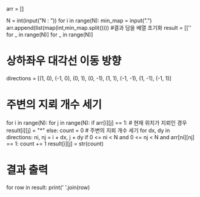 arr = []

N = int(input("N : "))
for i in range(N):
    min_map = input(".")
    arr.append(list(map(int,min_map.split())))
#결과 담을 배열 초기화
result = [['' for _ in range(N)] for _ in range(N)]


# 상하좌우 대각선 이동 방향
directions = [(1, 0), (-1, 0), (0, 1), (0, -1), (1, 1), (-1, -1), (1, -1), (-1, 1)]

# 주변의 지뢰 개수 세기
for i in range(N):
    for j in range(N):
        if arr[i][j] == 1:  # 현재 위치가 지뢰인 경우
            result[i][j] = "*"
        else:
            count = 0
            # 주변의 지뢰 개수 세기
            for dx, dy in directions:
                ni, nj = i + dx, j + dy
                if 0 <= ni < N and 0 <= nj < N and arr[ni][nj] == 1:
                    count += 1
            result[i][j] = str(count)

# 결과 출력
for row in result:
    print(' '.join(row)



